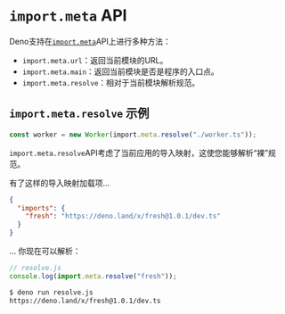 # `import.meta` API

Deno支持在[`import.meta`](https://developer.mozilla.org/en-US/docs/Web/JavaScript/Reference/Operators/import.meta)API上进行多种方法：

- `import.meta.url`：返回当前模块的URL。
- `import.meta.main`：返回当前模块是否是程序的入口点。
- `import.meta.resolve`：相对于当前模块解析规范。

## `import.meta.resolve` 示例

```ts
const worker = new Worker(import.meta.resolve("./worker.ts"));
```

`import.meta.resolve`API考虑了当前应用的导入映射，这使您能够解析“裸”规范。

有了这样的导入映射加载项...

```json
{
  "imports": {
    "fresh": "https://deno.land/x/fresh@1.0.1/dev.ts"
  }
}
```

... 你现在可以解析：

```js
// resolve.js
console.log(import.meta.resolve("fresh"));
```

```sh
$ deno run resolve.js
https://deno.land/x/fresh@1.0.1/dev.ts
```

​
